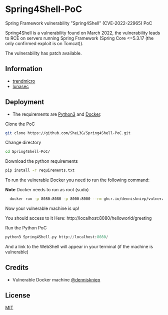 # Spring4Shell-PoC
Spring Framework vulnerability "Spring4Shell" (CVE-2022-22965) PoC

Spring4Shell is a vulnerability found on March 2022, the vulnerability leads to RCE on
servers running Spring Framework (Spring Core <=5.3.17 (the only confirmed exploit is on Tomcat)).

The vulnerability has patch available. 

## Information

 - [trendmicro](https://www.trendmicro.com/en_us/research/22/d/cve-2022-22965-analyzing-the-exploitation-of-spring4shell-vulner.html)
 - [lunasec](https://www.lunasec.io/docs/blog/spring-rce-vulnerabilities/)

## Deployment

- The requirements are [Python3](https://www.python.org/) and [Docker](https://www.docker.com/).

Clone the PoC

```bash
git clone https://github.com/SheL3G/Spring4Shell-PoC.git
```

Change directory

```bash
cd Spring4Shell-PoC/
```

Download the python requirements

```bash
pip install -r requirements.txt
```

To run the vulnerable Docker you need to run the following command:

**Note** Docker needs to run as root (sudo)

```bash
  docker run -p 8080:8080 -p 8000:8000 --rm ghcr.io/denniskniep/vulnerable-app-spring4shell:latest
```

Now your vulnerable machine is up!

You should access to it Here: http://localhost:8080/helloworld/greeting

Run the Python PoC

```python
python3 Spring4Shell.py http://localhost:8080/
```

And a link to the WebShell will appear in your terminal (if the machine is vulnerable)

## Credits

- Vulnerable Docker machine [@denniskniep](https://github.com/denniskniep/Spring4Shell-vulnerable-app)

## License

[MIT](https://choosealicense.com/licenses/mit/)